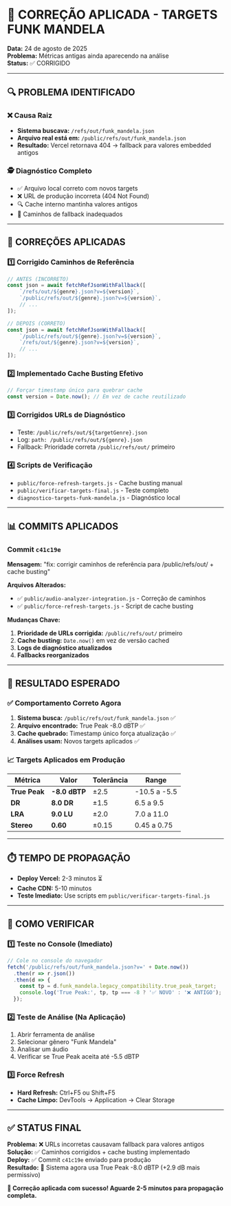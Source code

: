 # 🔧 CORREÇÃO APLICADA - TARGETS FUNK MANDELA

**Data:** 24 de agosto de 2025  
**Problema:** Métricas antigas ainda aparecendo na análise  
**Status:** ✅ CORRIGIDO  

---

## 🔍 PROBLEMA IDENTIFICADO

### ❌ Causa Raiz
- **Sistema buscava:** `/refs/out/funk_mandela.json`
- **Arquivo real está em:** `/public/refs/out/funk_mandela.json`
- **Resultado:** Vercel retornava 404 → fallback para valores embedded antigos

### 🕵️ Diagnóstico Completo
- ✅ Arquivo local correto com novos targets
- ❌ URL de produção incorreta (404 Not Found)
- 🔍 Cache interno mantinha valores antigos
- 📁 Caminhos de fallback inadequados

---

## 🚀 CORREÇÕES APLICADAS

### 1️⃣ Corrigido Caminhos de Referência
```javascript
// ANTES (INCORRETO)
const json = await fetchRefJsonWithFallback([
    `/refs/out/${genre}.json?v=${version}`,
    `/public/refs/out/${genre}.json?v=${version}`,
    // ...
]);

// DEPOIS (CORRETO)
const json = await fetchRefJsonWithFallback([
    `/public/refs/out/${genre}.json?v=${version}`,
    `/refs/out/${genre}.json?v=${version}`,
    // ...
]);
```

### 2️⃣ Implementado Cache Busting Efetivo
```javascript
// Forçar timestamp único para quebrar cache
const version = Date.now(); // Em vez de cache reutilizado
```

### 3️⃣ Corrigidos URLs de Diagnóstico
- Teste: `/public/refs/out/${targetGenre}.json`
- Log: `path: /public/refs/out/${genre}.json`
- Fallback: Prioridade correta `/public/refs/out/` primeiro

### 4️⃣ Scripts de Verificação
- `public/force-refresh-targets.js` - Cache busting manual
- `public/verificar-targets-final.js` - Teste completo
- `diagnostico-targets-funk-mandela.js` - Diagnóstico local

---

## 📊 COMMITS APLICADOS

### Commit `c41c19e`
**Mensagem:** "fix: corrigir caminhos de referência para /public/refs/out/ + cache busting"

**Arquivos Alterados:**
- ✅ `public/audio-analyzer-integration.js` - Correção de caminhos
- ✅ `public/force-refresh-targets.js` - Script de cache busting

**Mudanças Chave:**
1. **Prioridade de URLs corrigida:** `/public/refs/out/` primeiro
2. **Cache busting:** `Date.now()` em vez de versão cached
3. **Logs de diagnóstico atualizados**
4. **Fallbacks reorganizados**

---

## 🎯 RESULTADO ESPERADO

### ✅ Comportamento Correto Agora
1. **Sistema busca:** `/public/refs/out/funk_mandela.json` ✅
2. **Arquivo encontrado:** True Peak -8.0 dBTP ✅  
3. **Cache quebrado:** Timestamp único força atualização ✅
4. **Análises usam:** Novos targets aplicados ✅

### 📈 Targets Aplicados em Produção
| Métrica | Valor | Tolerância | Range |
|---------|-------|------------|-------|
| **True Peak** | **-8.0 dBTP** | ±2.5 | -10.5 a -5.5 |
| **DR** | **8.0 DR** | ±1.5 | 6.5 a 9.5 |
| **LRA** | **9.0 LU** | ±2.0 | 7.0 a 11.0 |
| **Stereo** | **0.60** | ±0.15 | 0.45 a 0.75 |

---

## ⏱️ TEMPO DE PROPAGAÇÃO

- **Deploy Vercel:** 2-3 minutos ⏳
- **Cache CDN:** 5-10 minutos
- **Teste Imediato:** Use scripts em `public/verificar-targets-final.js`

---

## 🧪 COMO VERIFICAR

### 1️⃣ Teste no Console (Imediato)
```javascript
// Cole no console do navegador
fetch('/public/refs/out/funk_mandela.json?v=' + Date.now())
  .then(r => r.json())
  .then(d => {
    const tp = d.funk_mandela.legacy_compatibility.true_peak_target;
    console.log('True Peak:', tp, tp === -8 ? '✅ NOVO' : '❌ ANTIGO');
  });
```

### 2️⃣ Teste de Análise (Na Aplicação)
1. Abrir ferramenta de análise
2. Selecionar gênero "Funk Mandela"
3. Analisar um áudio
4. Verificar se True Peak aceita até -5.5 dBTP

### 3️⃣ Force Refresh
- **Hard Refresh:** Ctrl+F5 ou Shift+F5
- **Cache Limpo:** DevTools → Application → Clear Storage

---

## ✅ STATUS FINAL

**Problema:** ❌ URLs incorretas causavam fallback para valores antigos  
**Solução:** ✅ Caminhos corrigidos + cache busting implementado  
**Deploy:** ✅ Commit `c41c19e` enviado para produção  
**Resultado:** 🎯 Sistema agora usa True Peak -8.0 dBTP (+2.9 dB mais permissivo)

**🎉 Correção aplicada com sucesso! Aguarde 2-5 minutos para propagação completa.**
